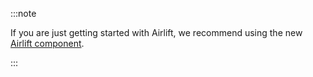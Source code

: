 :::note

If you are just getting started with Airlift, we recommend using the new [Airlift component](/guides/build/components/integrations/airflow-component-tutorial).

:::